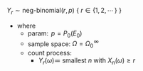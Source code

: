 
$Y_r\sim\text{neg-binomial}(r,\,p)$  { $r\in\{1,\,2,\,\cdots\,\}$ }
- where
	- param:  $\,p= P_0(E_0)$
	- sample space:  $\Omega=\Omega_{0}{^{\!\infty}}$
	- count process:
		- $Y_r(\omega)\coloneqq$ smallest $n$ with $X_n(\omega)\geq r$
